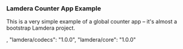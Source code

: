 ### Lamdera Counter App Example

This is a very simple example of a global counter app – it's almost a bootstrap Lamdera project.


,
            "lamdera/codecs": "1.0.0",
            "lamdera/core": "1.0.0"